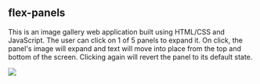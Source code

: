 ## flex-panels ##

This is an image gallery web application built using HTML/CSS and JavaScript. The user can click on 1 of 5 panels to expand it. On click, the panel's image will expand and text will move into place from the top and bottom of the screen. Clicking again will revert the panel to its default state.

![](flex-panels.gif)

